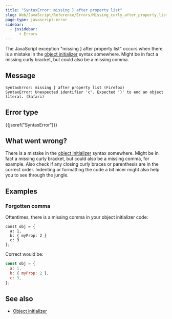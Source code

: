 ```yaml
---
title: "SyntaxError: missing } after property list"
slug: Web/JavaScript/Reference/Errors/Missing_curly_after_property_list
page-type: javascript-error
sidebar:
  - jssidebar:
      - Errors
---
```


The JavaScript exception "missing } after property list" occurs when there is a mistake
in the [object initializer](/en-US/docs/Web/JavaScript/Reference/Operators/Object_initializer) syntax somewhere.
Might be in fact a missing curly bracket, but could also be a missing comma.

## Message

```plain
SyntaxError: missing } after property list (Firefox)
SyntaxError: Unexpected identifier 'c'. Expected '}' to end an object literal. (Safari)
```

## Error type

{{jsxref("SyntaxError")}}

## What went wrong?

There is a mistake in the [object initializer](/en-US/docs/Web/JavaScript/Reference/Operators/Object_initializer)
syntax somewhere. Might be in fact a missing curly bracket, but could
also be a missing comma, for example. Also check if any closing curly braces or
parenthesis are in the correct order. Indenting or formatting the code a bit nicer might
also help you to see through the jungle.

## Examples

### Forgotten comma

Oftentimes, there is a missing comma in your object initializer code:

```js-nolint example-bad
const obj = {
  a: 1,
  b: { myProp: 2 }
  c: 3
};
```

Correct would be:

```js example-good
const obj = {
  a: 1,
  b: { myProp: 2 },
  c: 3,
};
```

## See also

- [Object initializer](/en-US/docs/Web/JavaScript/Reference/Operators/Object_initializer)
